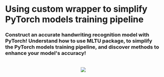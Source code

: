 # Using custom wrapper to simplify PyTorch models training pipeline
### Construct an accurate handwriting recognition model with PyTorch! Understand how to use MLTU package, to simplify the PyTorch models training pipeline, and discover methods to enhance your model's accuracy!<br><br>

<p align="center">
    <img src="https://pylessons.com/media/Tutorials/mltu/handwriting-recognition-pytorch/handwriting-recognition-pytorch.png">
</p>
